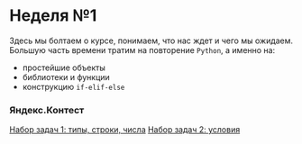 # Неделя №1

Здесь мы болтаем о курсе, понимаем, что нас ждет и чего мы ожидаем. Большую часть времени тратим на повторение `Python`, а именно на:

- простейшие объекты
- библиотеки и функции
- конструкцию `if-elif-else`

### Яндекс.Контест

[Набор задач 1: типы, строки, числа](https://official.contest.yandex.ru/contest/40133/standings)
[Набор задач 2: условия](https://official.contest.yandex.ru/contest/40134/standings)
